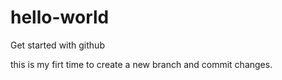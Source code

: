 # hello-world
Get started with github

this is my firt time to create a new branch and commit changes.
